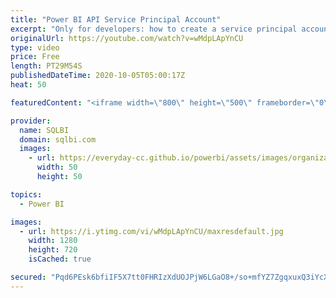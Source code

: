 ```yaml
---
title: "Power BI API Service Principal Account"
excerpt: "Only for developers: how to create a service principal account to be used with the Power BI API. Special guest: Paolo Pialorsi https://piasys.com/techbites Article and download: https://sql.bi/679872?aff=yt  00:00 Presentation 01:00 Description of the demo: an application pushes data in real-time onto"
originalUrl: https://youtube.com/watch?v=wMdpLApYnCU
type: video
price: Free
length: PT29M54S
publishedDateTime: 2020-10-05T05:00:17Z
heat: 50

featuredContent: "<iframe width=\"800\" height=\"500\" frameborder=\"0\" src=\"https://www.youtube.com/embed/wMdpLApYnCU\" allow=\"accelerometer; autoplay; encrypted-media; gyroscope; picture-in-picture\" allowfullscreen></iframe>"

provider:
  name: SQLBI
  domain: sqlbi.com
  images:
    - url: https://everyday-cc.github.io/powerbi/assets/images/organizations/sqlbi.com-50x50.jpg
      width: 50
      height: 50

topics:
  - Power BI

images:
  - url: https://i.ytimg.com/vi/wMdpLApYnCU/maxresdefault.jpg
    width: 1280
    height: 720
    isCached: true

secured: "Pqd6PEsk6bfiIF5X7tt0FHRIzXdUOJPjW6LGaO8+/so+mfYZ7ZgqxuxQ3iYcXqrPefCNXQ+l27dwA6uCdLVv9dI4FYorkjGE7l1pNAa+nGJUW3w6rVAk4cgGJWt152YG0NbLDUzJ08bGtrNZUV+pHtf4uajUeWJHCdl+NrLbMJJoooP2Sop2j1k5zC0Of4KFs1AJM/iaN303+gsfR695a8Ga9HP3XWTF/SoIXnrEBs3eChJ5p0xiGjZfFMjRj1eP8y7J/Tf8Wnc2WPphvl3ui4AoEH1Ky1UbLR9ILADzsnxcHIqjR7ygWpyjq5t3EyN20eAKnexSoBTquS6JAHPGBeZ26Bvsk62pk2/bEMiJyvm9Nl6EUNVXvM9a/f8II5ZjYKMCSzn6aQJVUW5SsHiNKl5ZTmjuv3e+fYlOeB797Ko=;HQfa9AwwojMrlXWfy0Xa+g=="
---
```


